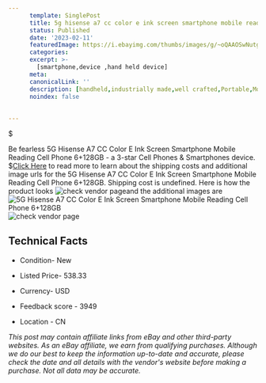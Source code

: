 ```yaml
---
      template: SinglePost
      title: 5g hisense a7 cc color e ink screen smartphone mobile reading cell phone 6 128gb
      status: Published
      date: '2023-02-11'
      featuredImage: https://i.ebayimg.com/thumbs/images/g/~oQAAOSwNutggErz/s-l225.jpg
      categories: 
      excerpt: >-
        [smartphone,device ,hand held device]
      meta:
      canonicalLink: ''
      description: [handheld,industrially made,well crafted,Portable,Mobile,Compact,Convenient,Lightweight,Maneuverable,Man-portable,Miniature,Carriable,Hand-held,Light,Holdable,Transportable,Mobile device,Pocket-sized,On-the-go,Wireless,Cordless,Compact size,Convenient size, smartphone,device ,hand held device]
      noindex: false
      
        
---
```

$

Be fearless 5G Hisense A7 CC Color E Ink Screen Smartphone Mobile Reading Cell Phone 6+128GB - a 3-star Cell Phones & Smartphones device.
$[Click Here](https://www.ebay.com/itm/324586996106?hash=item4b92e4818a%3Ag%3A%7EoQAAOSwNutggErz&amdata=enc%3AAQAHAAAA4Hv3OoHkqkUG1%2FASzLxOmU6ywyGZfemCQesHKchGK%2BFNBRLgpJuQNl9y%2F2S15bSH9tSXB4LdDHa3P659kZlTHUIckRbQ3DenKU8Mo0fiSIfzkvok4HS%2F9KzdDJrJ9E08QIKzWPgv5HvUGj7oy2ldxvPF6NKwP2wrqowoMMB74RM480zVj5kwdGs%2F5KBp%2FCq%2Bu%2F%2FYj9NJ3WqYMeYkC8UHh2vKahDqpvmO8R5%2BTuvJ%2BXxWh059sIL7BsYi5C9j5ZLCc1YyAlymkeBxXAXB1FWHeIBHwTv4af1O6Cq%2BSd3iFe6l&mkevt=1&mkcid=1&mkrid=711-53200-19255-0&campid=%253CePNCampaignId%253E&customid=%253CreferenceId%253E&toolid=10049) to read more to learn about the shipping costs and additional image urls for the 5G Hisense A7 CC Color E Ink Screen Smartphone Mobile Reading Cell Phone 6+128GB. Shipping cost is undefined. Here is how the product looks ![check vendor page](https://i.ebayimg.com/thumbs/images/g/~oQAAOSwNutggErz/s-l225.jpg)and the additional images are![5G Hisense A7 CC Color E Ink Screen Smartphone Mobile Reading Cell Phone 6+128GB](https://i.ebayimg.com/images/g/~oQAAOSwNutggErz/s-l960.jpg)![check vendor page](https://origin-galleryplus.ebayimg.com/ws/web/324586996106_2_0_1/225x225.jpg,https://origin-galleryplus.ebayimg.com/ws/web/324586996106_3_0_1/225x225.jpg,https://origin-galleryplus.ebayimg.com/ws/web/324586996106_4_0_1/225x225.jpg,https://origin-galleryplus.ebayimg.com/ws/web/324586996106_5_0_1/225x225.jpg,https://origin-galleryplus.ebayimg.com/ws/web/324586996106_6_0_1/225x225.jpg,https://origin-galleryplus.ebayimg.com/ws/web/324586996106_7_0_1/225x225.jpg,https://origin-galleryplus.ebayimg.com/ws/web/324586996106_8_0_1/225x225.jpg,https://origin-galleryplus.ebayimg.com/ws/web/324586996106_9_0_1/225x225.jpg,https://origin-galleryplus.ebayimg.com/ws/web/324586996106_10_0_1/225x225.jpg,https://origin-galleryplus.ebayimg.com/ws/web/324586996106_11_0_1/225x225.jpg,https://origin-galleryplus.ebayimg.com/ws/web/324586996106_12_0_1/225x225.jpg)



 ## Technical Facts 



     
      

 - Condition- New 


      

 - Listed Price- 538.33 


      

 - Currency- USD 


      

 - Feedback score - 3949 


      

 - Location - CN 


      
      

 *_This post may contain affiliate links from eBay and other third-party websites. As an eBay affiliate, we earn from qualifying purchases. Although we do our best to keep the information up-to-date and accurate, please check the date and all details with the vendor's website before making a purchase. Not all data may be accurate._*






